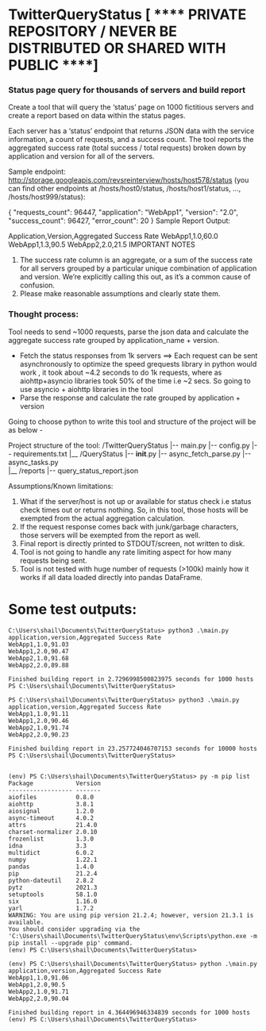 # TwitterQueryStatus  [ **** PRIVATE REPOSITORY / NEVER BE DISTRIBUTED OR SHARED WITH PUBLIC ****]
### Status page query for thousands of servers and build report 

Create a tool that will query the ‘status’ page on 1000 fictitious servers and create a report based on data within the status pages.

Each server has a ‘status’ endpoint that returns JSON data with the service information, a count of requests, and a success count. The tool reports the aggregated success rate (total success / total requests) broken down by application and version for all of the servers.

Sample endpoint: 
http://storage.googleapis.com/revsreinterview/hosts/host578/status 
(you can find other endpoints at /hosts/host0/status, /hosts/host1/status, …, /hosts/host999/status):

{
    "requests_count": 96447,
     "application": "WebApp1",
     "version": "2.0",
     "success_count": 96427,
     "error_count": 20
}
Sample Report Output:

Application,Version,Aggregated Success Rate
WebApp1,1.0,60.0
WebApp1,1.3,90.5
WebApp2,2.0,21.5
IMPORTANT NOTES
1. The success rate column is an aggregate, or a sum of the success rate for all servers grouped by a particular unique combination of application and version. We’re explicitly calling this out, as it’s a common cause of confusion.
2. Please make reasonable assumptions and clearly state them.

### Thought process:
Tool needs to send ~1000 requests, parse the json data and calculate the aggregate success rate grouped by application_name + version. 
-	Fetch the status responses from 1k servers ==>  Each request can be sent asynchronously to optimize the speed
grequests library in python would work , it took about ~4.2 seconds to do 1k requests, where as aiohttp+asyncio libraries took 50% of the time i.e ~2 secs. So going to use asyncio + aiohttp libraries in the tool
-	Parse the response and calculate the rate grouped by application + version

Going to choose python to write this tool  and structure of the project will be as below -

Project structure of the tool:
/TwitterQueryStatus
    |-- main.py
    |-- config.py
    |-- requirements.txt
    |__ /QueryStatus
         |-- __init__.py
         |-- async_fetch_parse.py 
         |-- async_tasks.py                 
         |__ /reports
             |-- query_status_report.json

Assumptions/Known limitations:
1.	What if the server/host is not up or available for status check i.e status check times out or returns nothing.   So, in this tool, those hosts will be exempted from the actual aggregation calculation.
2.	If the request response comes back with junk/garbage characters, those servers will be exempted from the report as well. 
3.	Final report is directly printed to STDOUT/screen, not written to disk.
4.	Tool is not going to handle any rate limiting aspect for how many requests being sent.
5.	Tool is not tested with huge number of requests (>100k) mainly how it works if all data loaded directly into pandas DataFrame.

# Some test outputs:
```
C:\Users\shail\Documents\TwitterQueryStatus> python3 .\main.py
application,version,Aggregated Success Rate
WebApp1,1.0,91.03
WebApp1,2.0,90.47
WebApp2,1.0,91.68
WebApp2,2.0,89.88

Finished building report in 2.7296998500823975 seconds for 1000 hosts
PS C:\Users\shail\Documents\TwitterQueryStatus>

PS C:\Users\shail\Documents\TwitterQueryStatus> python3 .\main.py
application,version,Aggregated Success Rate
WebApp1,1.0,91.11
WebApp1,2.0,90.46
WebApp2,1.0,91.74
WebApp2,2.0,90.23

Finished building report in 23.257724046707153 seconds for 10000 hosts
PS C:\Users\shail\Documents\TwitterQueryStatus>


(env) PS C:\Users\shail\Documents\TwitterQueryStatus> py -m pip list
Package            Version
------------------ -------
aiofiles           0.8.0
aiohttp            3.8.1
aiosignal          1.2.0
async-timeout      4.0.2
attrs              21.4.0
charset-normalizer 2.0.10
frozenlist         1.3.0
idna               3.3
multidict          6.0.2
numpy              1.22.1
pandas             1.4.0
pip                21.2.4
python-dateutil    2.8.2
pytz               2021.3
setuptools         58.1.0
six                1.16.0
yarl               1.7.2
WARNING: You are using pip version 21.2.4; however, version 21.3.1 is available.
You should consider upgrading via the 'C:\Users\shail\Documents\TwitterQueryStatus\env\Scripts\python.exe -m pip install --upgrade pip' command.
(env) PS C:\Users\shail\Documents\TwitterQueryStatus>

(env) PS C:\Users\shail\Documents\TwitterQueryStatus> python .\main.py
application,version,Aggregated Success Rate
WebApp1,1.0,91.06
WebApp1,2.0,90.5
WebApp2,1.0,91.71
WebApp2,2.0,90.04

Finished building report in 4.364496946334839 seconds for 1000 hosts
(env) PS C:\Users\shail\Documents\TwitterQueryStatus>
```
